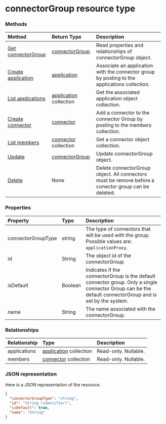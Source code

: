 # connectorGroup resource type




### Methods

| Method		   | Return Type	|Description|
|:---------------|:--------|:----------|
|[Get connectorGroup](../api/connectorgroup_get.md) | [connectorGroup](connectorgroup.md) |Read properties and relationships of connectorGroup object.|
|[Create application](../api/connectorgroup_post_applications.md) |[application](application.md)| Associate an application with the connector group by posting to the applications collection.|
|[List applications](../api/connectorgroup_list_applications.md) |[application](application.md) collection| Get the associated application object collection.|
|[Create connector](../api/connectorgroup_post_members.md) |[connector](connector.md)| Add a connector to the connector Group by posting to the members collection.|
|[List members](../api/connectorgroup_list_members.md) |[connector](connector.md) collection| Get a connector object collection.|
|[Update](../api/connectorgroup_update.md) | [connectorGroup](connectorgroup.md)	|Update connectorGroup object. |
|[Delete](../api/connectorgroup_delete.md) | None |Delete connectorGroup object. All connectors must be remove before a conector group can be deleted. |

### Properties
| Property	   | Type	|Description|
|:---------------|:--------|:----------|
|connectorGroupType|string| The type of connectors that will be used with the group. Possible values are: `applicationProxy`.|
|id|String| The object id of the connectorGroup|
|isDefault|Boolean| Indicates if the connectorGroup is the default connector group. Only a single connector Group can be the default connectorGroup and is set by the system.|
|name|String| The name associated with the connectorGroup.|

### Relationships
| Relationship | Type	|Description|
|:---------------|:--------|:----------|
|applications|[application](application.md) collection| Read-only. Nullable.|
|members|[connector](connector.md) collection| Read-only. Nullable.|

### JSON representation

Here is a JSON representation of the resource.

<!-- {
  "blockType": "resource",
  "optionalProperties": [

  ],
  "@odata.type": "microsoft.graph.connectorGroup"
}-->

```json
{
  "connectorGroupType": "string",
  "id": "String (identifier)",
  "isDefault": true,
  "name": "String"
}

```

<!-- uuid: 8fcb5dbc-d5aa-4681-8e31-b001d5168d79
2015-10-25 14:57:30 UTC -->
<!-- {
  "type": "#page.annotation",
  "description": "connectorGroup resource",
  "keywords": "",
  "section": "documentation",
  "tocPath": ""
}-->